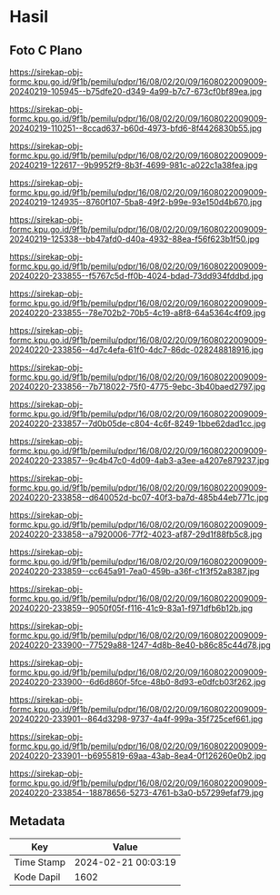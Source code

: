 # Hasil

## Foto C Plano

https://sirekap-obj-formc.kpu.go.id/9f1b/pemilu/pdpr/16/08/02/20/09/1608022009009-20240219-105945--b75dfe20-d349-4a99-b7c7-673cf0bf89ea.jpg

https://sirekap-obj-formc.kpu.go.id/9f1b/pemilu/pdpr/16/08/02/20/09/1608022009009-20240219-110251--8ccad637-b60d-4973-bfd6-8f4426830b55.jpg

https://sirekap-obj-formc.kpu.go.id/9f1b/pemilu/pdpr/16/08/02/20/09/1608022009009-20240219-122617--9b9952f9-8b3f-4699-981c-a022c1a38fea.jpg

https://sirekap-obj-formc.kpu.go.id/9f1b/pemilu/pdpr/16/08/02/20/09/1608022009009-20240219-124935--8760f107-5ba8-49f2-b99e-93e150d4b670.jpg

https://sirekap-obj-formc.kpu.go.id/9f1b/pemilu/pdpr/16/08/02/20/09/1608022009009-20240219-125338--bb47afd0-d40a-4932-88ea-f56f623b1f50.jpg

https://sirekap-obj-formc.kpu.go.id/9f1b/pemilu/pdpr/16/08/02/20/09/1608022009009-20240220-233855--f5767c5d-ff0b-4024-bdad-73dd934fddbd.jpg

https://sirekap-obj-formc.kpu.go.id/9f1b/pemilu/pdpr/16/08/02/20/09/1608022009009-20240220-233855--78e702b2-70b5-4c19-a8f8-64a5364c4f09.jpg

https://sirekap-obj-formc.kpu.go.id/9f1b/pemilu/pdpr/16/08/02/20/09/1608022009009-20240220-233856--4d7c4efa-61f0-4dc7-86dc-028248818916.jpg

https://sirekap-obj-formc.kpu.go.id/9f1b/pemilu/pdpr/16/08/02/20/09/1608022009009-20240220-233856--7b718022-75f0-4775-9ebc-3b40baed2797.jpg

https://sirekap-obj-formc.kpu.go.id/9f1b/pemilu/pdpr/16/08/02/20/09/1608022009009-20240220-233857--7d0b05de-c804-4c6f-8249-1bbe62dad1cc.jpg

https://sirekap-obj-formc.kpu.go.id/9f1b/pemilu/pdpr/16/08/02/20/09/1608022009009-20240220-233857--9c4b47c0-4d09-4ab3-a3ee-a4207e879237.jpg

https://sirekap-obj-formc.kpu.go.id/9f1b/pemilu/pdpr/16/08/02/20/09/1608022009009-20240220-233858--d640052d-bc07-40f3-ba7d-485b44eb771c.jpg

https://sirekap-obj-formc.kpu.go.id/9f1b/pemilu/pdpr/16/08/02/20/09/1608022009009-20240220-233858--a7920006-77f2-4023-af87-29d1f88fb5c8.jpg

https://sirekap-obj-formc.kpu.go.id/9f1b/pemilu/pdpr/16/08/02/20/09/1608022009009-20240220-233859--cc645a91-7ea0-459b-a36f-c1f3f52a8387.jpg

https://sirekap-obj-formc.kpu.go.id/9f1b/pemilu/pdpr/16/08/02/20/09/1608022009009-20240220-233859--9050f05f-f116-41c9-83a1-f971dfb6b12b.jpg

https://sirekap-obj-formc.kpu.go.id/9f1b/pemilu/pdpr/16/08/02/20/09/1608022009009-20240220-233900--77529a88-1247-4d8b-8e40-b86c85c44d78.jpg

https://sirekap-obj-formc.kpu.go.id/9f1b/pemilu/pdpr/16/08/02/20/09/1608022009009-20240220-233900--6d6d860f-5fce-48b0-8d93-e0dfcb03f262.jpg

https://sirekap-obj-formc.kpu.go.id/9f1b/pemilu/pdpr/16/08/02/20/09/1608022009009-20240220-233901--864d3298-9737-4a4f-999a-35f725cef661.jpg

https://sirekap-obj-formc.kpu.go.id/9f1b/pemilu/pdpr/16/08/02/20/09/1608022009009-20240220-233901--b6955819-69aa-43ab-8ea4-0f126260e0b2.jpg

https://sirekap-obj-formc.kpu.go.id/9f1b/pemilu/pdpr/16/08/02/20/09/1608022009009-20240220-233854--18878656-5273-4761-b3a0-b57299efaf79.jpg


## Metadata

| Key        | Value               |
| ---------- | ------------------- |
| Time Stamp | 2024-02-21 00:03:19 |
| Kode Dapil | 1602                |



